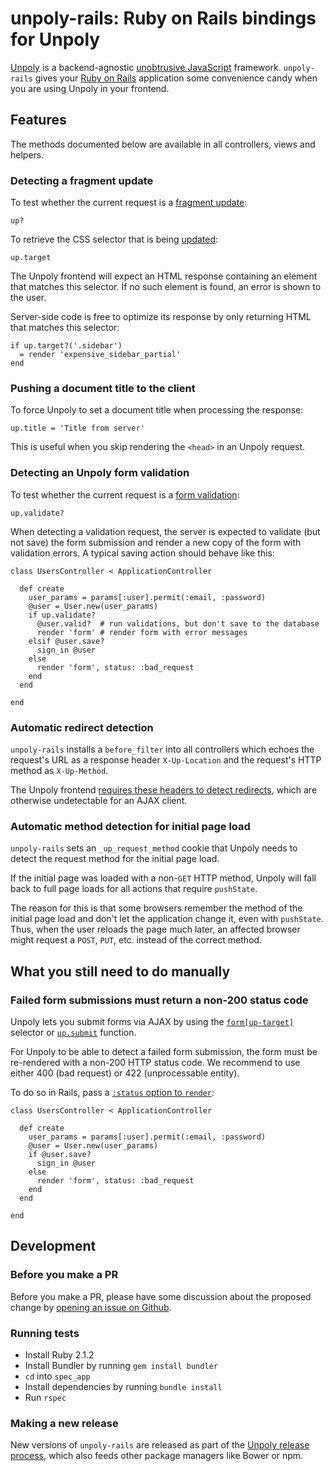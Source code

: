 unpoly-rails: Ruby on Rails bindings for Unpoly
===============================================

[Unpoly](http://unpoly.com) is a backend-agnostic [unobtrusive JavaScript](https://en.wikipedia.org/wiki/Unobtrusive_JavaScript) framework. `unpoly-rails` gives your [Ruby on Rails](http://rubyonrails.org/) application some convenience candy when you are using Unpoly in your frontend.


Features
--------

The methods documented below are available in all controllers, views and helpers.

### Detecting a fragment update

To test whether the current request is a [fragment update](http://unpoly.com/up.replace):

    up?

To retrieve the CSS selector that is being [updated](http://unpoly.com/up.replace):

    up.target

The Unpoly frontend will expect an HTML response containing an element that matches this selector. If no such element is found, an error is shown to the user.

Server-side code is free to optimize its response by only returning HTML that matches this selector:

    if up.target?('.sidebar')
      = render 'expensive_sidebar_partial'
    end


### Pushing a document title to the client

To force Unpoly to set a document title when processing the response:

    up.title = 'Title from server'

This is useful when you skip rendering the `<head>` in an Unpoly request.

### Detecting an Unpoly form validation

To test whether the current request is a [form validation](http://unpoly.com/up-validate):

    up.validate?

When detecting a validation request, the server is expected to validate (but not save) the form submission and render a new copy of the form with validation errors. A typical saving action should behave like this:

    class UsersController < ApplicationController

      def create
        user_params = params[:user].permit(:email, :password)
        @user = User.new(user_params)
        if up.validate?
          @user.valid?  # run validations, but don't save to the database
          render 'form' # render form with error messages
        elsif @user.save?
          sign_in @user
        else
          render 'form', status: :bad_request
        end
      end

    end

### Automatic redirect detection

`unpoly-rails` installs a `before_filter` into all controllers which echoes the request's URL as a response header `X-Up-Location` and the request's
HTTP method as `X-Up-Method`.

The Unpoly frontend [requires these headers to detect redirects](http://unpoly.com/form-up-target#redirects), which are otherwise undetectable for an AJAX client.

### Automatic method detection for initial page load

`unpoly-rails` sets an `_up_request_method` cookie that Unpoly needs to detect the request method for the initial page load.

If the initial page was loaded with a non-`GET` HTTP method, Unpoly will fall back to full page loads for all actions that require `pushState`.

The reason for this is that some browsers remember the method of the initial page load and don't let the application change it, even with `pushState`. Thus, when the user reloads the page much later, an affected browser might request a `POST`, `PUT`, etc. instead of the correct method.


What you still need to do manually
----------------------------------

### Failed form submissions must return a non-200 status code

Unpoly lets you submit forms via AJAX by using the [`form[up-target]`](http://unpoly.com/form-up-target) selector or [`up.submit`](http://unpoly.com/up.submit) function.

For Unpoly to be able to detect a failed form submission, the form must be re-rendered with a non-200 HTTP status code. We recommend to use either 400 (bad request) or 422 (unprocessable entity).

To do so in Rails, pass a [`:status` option to `render`](http://guides.rubyonrails.org/layouts_and_rendering.html#the-status-option):

    class UsersController < ApplicationController

      def create
        user_params = params[:user].permit(:email, :password)
        @user = User.new(user_params)
        if @user.save?
          sign_in @user
        else
          render 'form', status: :bad_request
        end
      end

    end


Development
-----------

### Before you make a PR

Before you make a PR, please have some discussion about the proposed change by [opening an issue on Github](https://github.com/unpoly/unpoly/issues/new).

### Running tests

- Install Ruby 2.1.2
- Install Bundler by running `gem install bundler`
- `cd` into `spec_app`
- Install dependencies by running `bundle install`
- Run `rspec`

### Making a new release

New versions of `unpoly-rails` are released as part of the [Unpoly release process](https://github.com/unpoly/unpoly/blob/master/README.md#making-a-new-release), which also feeds other package managers like Bower or npm.
